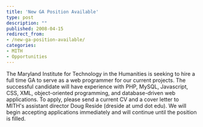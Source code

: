 ```yaml
---
title: 'New GA Position Available'
type: post
description: ""
published: 2008-04-15
redirect_from: 
- /new-ga-position-available/
categories:
- MITH
- Opportunities
---
```

The Maryland Institute for Technology in the Humanities is seeking to hire a full time GA to serve as a web programmer for our current projects. The successful candidate will have experience with PHP, MySQL, Javascript, CSS, XML, object-oriented programming, and database-driven web applications. To apply, please send a current CV and a cover letter to MITH's assistant director Doug Reside (dreside at umd dot edu). We will begin accepting applications immediately and will continue until the position is filled.
